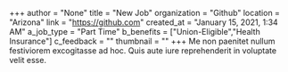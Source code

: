 +++
author = "None"
title = "New Job"
organization = "Github"
location = "Arizona"
link = "https://github.com"
created_at = "January 15, 2021, 1:34 AM"
a_job_type = "Part Time"
b_benefits = ["Union-Eligible","Health Insurance"]
c_feedback = ""
thumbnail = ""
+++
Me non paenitet nullum festiviorem excogitasse ad hoc. Quis aute iure reprehenderit in voluptate velit esse.
